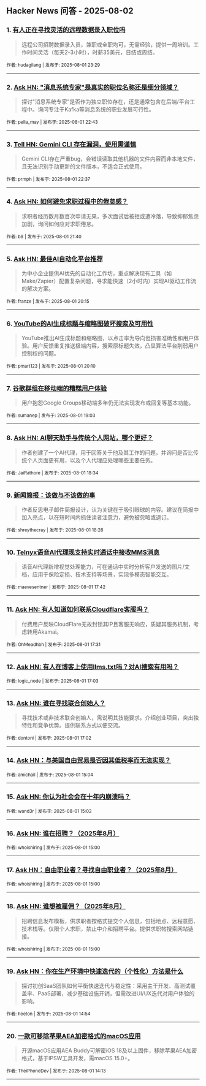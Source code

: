 ## Hacker News 问答 - 2025-08-02


### 1. [有人正在寻找灵活的远程数据录入职位吗](https://news.ycombinator.com/item?id=44763544)
> 远程公司招聘数据录入员，兼职或全职均可，无需经验，提供一周培训。工作时间灵活（每天2-3小时），时薪35美元，日结或周结。

<sub>作者: hudagilang | 发布于: 2025-08-01 23:29</sub>

---

### 2. [Ask HN: "消息系统专家"是真实的职位名称还是细分领域？](https://news.ycombinator.com/item?id=44763243)
> 探讨"消息系统专家"是否作为独立职位存在，还是通常包含在后端/平台工程中。询问专注于Kafka等消息系统的职业发展可行性。

<sub>作者: pella_may | 发布于: 2025-08-01 22:43</sub>

---

### 3. [Tell HN: Gemini CLI 存在漏洞，使用需谨慎](https://news.ycombinator.com/item?id=44763208)
> Gemini CLI存在严重bug，会错误读取其他机器的文件内容而非本地文件，且无法识别手动更新的文件版本，不适合正式使用。

<sub>作者: prmph | 发布于: 2025-08-01 22:37</sub>

---

### 4. [Ask HN: 如何避免求职过程中的倦怠感？](https://news.ycombinator.com/item?id=44762796)
> 求职者经历数月数百次申请无果，多次面试后被拒或遭冷落，导致抑郁焦虑加剧，询问如何应对求职倦怠。

<sub>作者: b8 | 发布于: 2025-08-01 21:40</sub>

---

### 5. [Ask HN: 最佳AI自动化平台推荐](https://news.ycombinator.com/item?id=44761947)
> 为中小企业提供AI优先的自动化工作坊，重点解决现有工具（如Make/Zapier）配置复杂问题，寻求能快速（2小时内）实现AI驱动工作流的解决方案。

<sub>作者: franze | 发布于: 2025-08-01 20:15</sub>

---

### 6. [YouTube的AI生成标题与缩略图破坏搜索及可用性](https://news.ycombinator.com/item?id=44761875)
> YouTube推出AI生成标题和缩略图，以点击率为导向但损害准确性和用户体验。用户反馈重复推送极端内容，搜索原标题失效，凸显算法平台削弱用户控制权的问题。

<sub>作者: pmart123 | 发布于: 2025-08-01 20:10</sub>

---

### 7. [谷歌群组在移动端的糟糕用户体验](https://news.ycombinator.com/item?id=44760981)
> 用户抱怨Google Groups移动端多年仍无法实现发布或回复等基本功能。

<sub>作者: sumanep | 发布于: 2025-08-01 19:03</sub>

---

### 8. [Ask HN: AI聊天助手与传统个人网站，哪个更好？](https://news.ycombinator.com/item?id=44760647)
> 作者创建了一个AI代理，用于回答关于他及其工作的问题，并询问是否比传统个人页面更有用，以及个人代理应处理哪些主要任务。

<sub>作者: JaiRathore | 发布于: 2025-08-01 18:34</sub>

---

### 9. [新闻简报：该做与不该做的事](https://news.ycombinator.com/item?id=44760570)
> 作者反思电子邮件简报设计，认为关键在于吸引眼球的内容。建议在简报中加入亮点，以在短时间内抓住读者注意力，避免被忽略或退订。

<sub>作者: shreythecray | 发布于: 2025-08-01 18:28</sub>

---

### 10. [Telnyx语音AI代理现支持实时通话中接收MMS消息](https://news.ycombinator.com/item?id=44759910)
> 语音AI代理新增视觉处理能力，可在通话中实时分析客户发送的图片/文档，应用于保险定损、技术支持等场景，实现多模态智能交互。

<sub>作者: maevesentner | 发布于: 2025-08-01 17:42</sub>

---

### 11. [Ask HN: 有人知道如何联系Cloudflare客服吗？](https://news.ycombinator.com/item?id=44759765)
> 付费用户反映CloudFlare无故封锁其IP且客服无响应，质疑其服务机制，考虑转用Akamai。

<sub>作者: OhMeadhbh | 发布于: 2025-08-01 17:31</sub>

---

### 12. [Ask HN: 有人在博客上使用llms.txt吗？对AI搜索有用吗？](https://news.ycombinator.com/item?id=44759462)

<sub>作者: logic_node | 发布于: 2025-08-01 17:03</sub>

---

### 13. [Ask HN: 谁在寻找联合创始人？](https://news.ycombinator.com/item?id=44759440)
> 寻找技术或非技术联合创始人，需说明其技能要求。介绍创业项目，突出独特性和竞争优势。提供联系方式以便交流。

<sub>作者: dontoni | 发布于: 2025-08-01 17:02</sub>

---

### 14. [Ask HN：与美国自由贸易是否因其低税率而无法实现？](https://news.ycombinator.com/item?id=44757862)

<sub>作者: amichail | 发布于: 2025-08-01 15:04</sub>

---

### 15. [Ask HN: 你认为社会会在十年内崩溃吗？](https://news.ycombinator.com/item?id=44757834)

<sub>作者: wand3r | 发布于: 2025-08-01 15:02</sub>

---

### 16. [Ask HN: 谁在招聘？（2025年8月）](https://news.ycombinator.com/item?id=44757794)

<sub>作者: whoishiring | 发布于: 2025-08-01 15:00</sub>

---

### 17. [Ask HN：自由职业者？寻找自由职业者？（2025年8月）](https://news.ycombinator.com/item?id=44757793)

<sub>作者: whoishiring | 发布于: 2025-08-01 15:00</sub>

---

### 18. [Ask HN: 谁想被雇佣？（2025年8月）](https://news.ycombinator.com/item?id=44757792)
> 招聘信息发布模板，供求职者按格式提交个人信息，包括地点、远程意愿、技术栈等。仅限个人求职，禁止中介和招聘平台。提供求职帖搜索网站链接。

<sub>作者: whoishiring | 发布于: 2025-08-01 15:00</sub>

---

### 19. [Ask HN：你在生产环境中快速迭代的（个性化）方法是什么](https://news.ycombinator.com/item?id=44757693)
> 探讨初创SaaS团队如何平衡快速迭代与稳定性：采用主干开发、高测试覆盖率、PaaS部署，减少基础设施开销，但需改进UI/UX迭代对用户体验的影响。

<sub>作者: heeton | 发布于: 2025-08-01 14:54</sub>

---

### 20. [一款可移除苹果AEA加密格式的macOS应用](https://news.ycombinator.com/item?id=44757140)
> 开源macOS应用AEA Buddy可解密iOS 18及以上固件，移除苹果AEA加密格式，基于IPSW工具开发，需macOS 15.0+。

<sub>作者: TheiPhoneDev | 发布于: 2025-08-01 14:13</sub>

---
